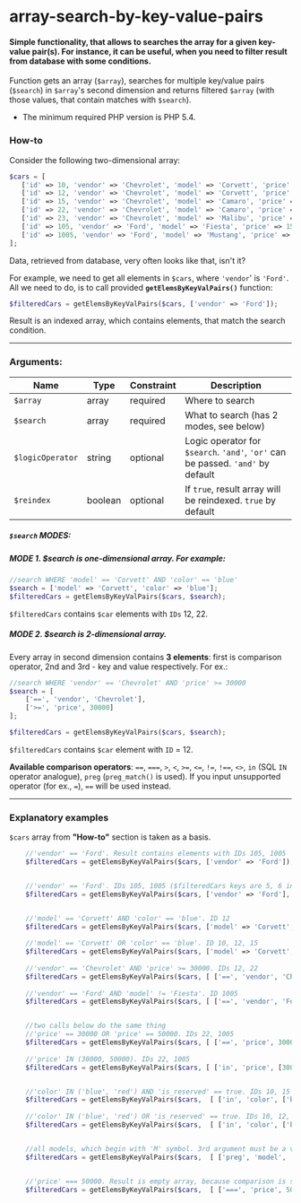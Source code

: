# array-search-by-key-value-pairs

#### Simple functionality, that allows to searches the array for a given key-value pair(s). For instance, it can be useful, when you need to filter result from database with some conditions.

Function gets an array (`$array`), searches for multiple key/value pairs (`$search`) in `$array`'s second dimension and returns filtered
`$array` (with those values, that contain matches with `$search`).

- The minimum required PHP version is PHP 5.4.

### How-to
Consider the following two-dimensional array:
    
```php
$cars = [
   ['id' => 10, 'vendor' => 'Chevrolet', 'model' => 'Corvett', 'price' => 25965, 'color' => 'red', 'is_reserved' => true],
   ['id' => 12, 'vendor' => 'Chevrolet', 'model' => 'Corvett', 'price' => 34229, 'color' => 'blue', 'is_reserved' => false],
   ['id' => 15, 'vendor' => 'Chevrolet', 'model' => 'Camaro', 'price' => 27982, 'color' => 'blue', 'is_reserved' => true],
   ['id' => 22, 'vendor' => 'Chevrolet', 'model' => 'Camaro', 'price' => 30000, 'color' => '', 'is_reserved' => null],
   ['id' => 23, 'vendor' => 'Chevrolet', 'model' => 'Malibu', 'price' => 29999, 'color' => 'white', 'is_reserved' => true],
   ['id' => 105, 'vendor' => 'Ford', 'model' => 'Fiesta', 'price' => 15000, 'color' => 'gray', 'is_reserved' => false],
   ['id' => 1005, 'vendor' => 'Ford', 'model' => 'Mustang', 'price' => '50000', 'color' => 'white', 'is_reserved' => true],
];
```
    
Data, retrieved from database, very often looks like that, isn't it?

For example, we need to get all elements in `$cars`, where `'vendor`' is `'Ford'`. All we need to do, is to call provided **`getElemsByKeyValPairs()`** function:

```php
$filteredCars = getElemsByKeyValPairs($cars, ['vendor' => 'Ford']);
 ```
Result is an indexed array, which contains elements, that match the search condition.
    
----
### Arguments:

| Name               | Type     | Constraint  |Description
| -------------      | ------   | ----------- |---
| `$array`           | array    | required    |Where to search
| `$search`          | array    | required    |What to search (has 2 modes, see below) 
| `$logicOperator`   | string   | optional    |Logic operator for `$search`. `'and'`, `'or'` can be passed. `'and'` by default
| `$reindex`         | boolean  | optional    |If `true`, result array will be reindexed. `true` by default



##### `$search` MODES:

##### MODE 1. $search is **one-dimensional** array. For example:

```php
//search WHERE 'model' == 'Corvett' AND 'color' == 'blue'
$search = ['model' => 'Corvett', 'color' => 'blue'];
$filteredCars = getElemsByKeyValPairs($cars, $search);
```

`$filteredCars` contains `$car` elements with `IDs` 12, 22.

##### MODE 2. $search is **2-dimensional** array. 

Every array in second dimension contains **3 elements**: first is comparison operator, 2nd and 3rd - key and value respectively. For ex.:

```php
//search WHERE 'vendor' == 'Chevrolet' AND 'price' >= 30000
$search = [ 
    ['==', 'vendor', 'Chevrolet'], 
    ['>=', 'price', 30000] 
];

$filteredCars = getElemsByKeyValPairs($cars, $search);
```

`$filteredCars` contains `$car` element with `ID` = 12.

**Available comparison operators**: `==`, `===`, `>`, `<`, `>=`, `<=`, `!=`, `!==`, `<>`, `in` (SQL `IN` operator analogue), `preg` (`preg_match()` is used).
If you input unsupported operator (for ex., `=`), `==` will be used instead.

----

### Explanatory examples

`$cars` array from **"How-to"** section is taken as a basis.

```php
    //'vendor' == 'Ford'. Result contains elements with IDs 105, 1005
    $filteredCars = getElemsByKeyValPairs($cars, ['vendor' => 'Ford']);


    //'vendor' == 'Ford'. IDs 105, 1005 ($filteredCars keys are 5, 6 instead of 0, 1)
    $filteredCars = getElemsByKeyValPairs($cars, ['vendor' => 'Ford'], 'and', false);


    //'model' == 'Corvett' AND 'color' == 'blue'. ID 12
    $filteredCars = getElemsByKeyValPairs($cars, ['model' => 'Corvett', 'color' => 'blue']);
    
    //'model' == 'Corvett' OR 'color' == 'blue'. ID 10, 12, 15
    $filteredCars = getElemsByKeyValPairs($cars, ['model' => 'Corvett', 'color' => 'blue'], 'or');
    
    //'vendor' == 'Chevrolet' AND 'price' >= 30000. IDs 12, 22
    $filteredCars = getElemsByKeyValPairs($cars, [ ['==', 'vendor', 'Chevrolet'], ['>=', 'price', 30000] ]);
    
    //'vendor' == 'Ford' AND 'model' != 'Fiesta'. ID 1005
    $filteredCars = getElemsByKeyValPairs($cars, [ ['==', 'vendor', 'Ford'], ['!=', 'model', 'Fiesta'] ]);


    //two calls below do the same thing
    //'price' == 30000 OR 'price' == 50000. IDs 22, 1005
    $filteredCars = getElemsByKeyValPairs($cars, [ ['==', 'price', 30000], ['==', 'price', 50000] ], 'or');
    
    //'price' IN (30000, 50000). IDs 22, 1005
    $filteredCars = getElemsByKeyValPairs($cars, [ ['in', 'price', [30000, 50000]] ]);


    //'color' IN ('blue', 'red') AND 'is_reserved' == true. IDs 10, 15
    $filteredCars = getElemsByKeyValPairs($cars,  [ ['in', 'color', ['blue', 'red']], ['==', 'is_reserved', true] ]);
    
    //'color' IN ('blue', 'red') OR 'is_reserved' == true. IDs 10, 12, 15, 23, 1005
    $filteredCars = getElemsByKeyValPairs($cars,  [ ['in', 'color', ['blue', 'red']], ['==', 'is_reserved', true] ], 'or');


    //all models, which begin with 'M' symbol. 3rd argument must be a valid regexp. IDs 23, 1005
    $filteredCars = getElemsByKeyValPairs($cars,  [ ['preg', 'model', '/^M/'] ]);


    //'price' === 50000. Result is empty array, because comparison is strict
    $filteredCars = getElemsByKeyValPairs($cars,  [ ['===', 'price', 50000] ]);
```
